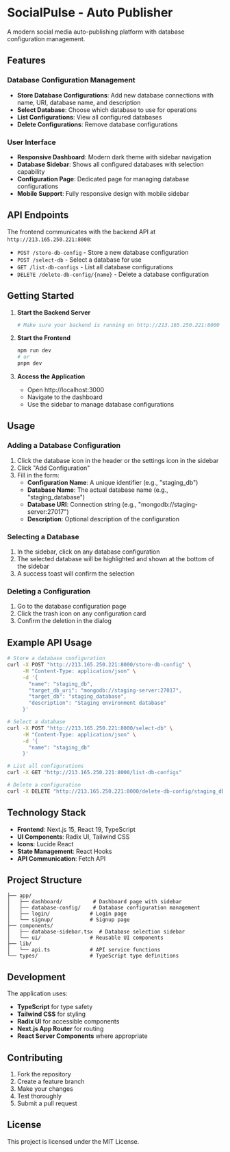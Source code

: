 # SocialPulse - Auto Publisher

A modern social media auto-publishing platform with database configuration management.

## Features

### Database Configuration Management
- **Store Database Configurations**: Add new database connections with name, URI, database name, and description
- **Select Database**: Choose which database to use for operations
- **List Configurations**: View all configured databases
- **Delete Configurations**: Remove database configurations

### User Interface
- **Responsive Dashboard**: Modern dark theme with sidebar navigation
- **Database Sidebar**: Shows all configured databases with selection capability
- **Configuration Page**: Dedicated page for managing database configurations
- **Mobile Support**: Fully responsive design with mobile sidebar

## API Endpoints

The frontend communicates with the backend API at `http://213.165.250.221:8000`:

- `POST /store-db-config` - Store a new database configuration
- `POST /select-db` - Select a database for use
- `GET /list-db-configs` - List all database configurations
- `DELETE /delete-db-config/{name}` - Delete a database configuration

## Getting Started

1. **Start the Backend Server**
   ```bash
   # Make sure your backend is running on http://213.165.250.221:8000
   ```

2. **Start the Frontend**
   ```bash
   npm run dev
   # or
   pnpm dev
   ```

3. **Access the Application**
   - Open http://localhost:3000
   - Navigate to the dashboard
   - Use the sidebar to manage database configurations

## Usage

### Adding a Database Configuration
1. Click the database icon in the header or the settings icon in the sidebar
2. Click "Add Configuration"
3. Fill in the form:
   - **Configuration Name**: A unique identifier (e.g., "staging_db")
   - **Database Name**: The actual database name (e.g., "staging_database")
   - **Database URI**: Connection string (e.g., "mongodb://staging-server:27017")
   - **Description**: Optional description of the configuration

### Selecting a Database
1. In the sidebar, click on any database configuration
2. The selected database will be highlighted and shown at the bottom of the sidebar
3. A success toast will confirm the selection

### Deleting a Configuration
1. Go to the database configuration page
2. Click the trash icon on any configuration card
3. Confirm the deletion in the dialog

## Example API Usage

```bash
# Store a database configuration
curl -X POST "http://213.165.250.221:8000/store-db-config" \
     -H "Content-Type: application/json" \
     -d '{
       "name": "staging_db",
       "target_db_uri": "mongodb://staging-server:27017",
       "target_db": "staging_database",
       "description": "Staging environment database"
     }'

# Select a database
curl -X POST "http://213.165.250.221:8000/select-db" \
     -H "Content-Type: application/json" \
     -d '{
       "name": "staging_db"
     }'

# List all configurations
curl -X GET "http://213.165.250.221:8000/list-db-configs"

# Delete a configuration
curl -X DELETE "http://213.165.250.221:8000/delete-db-config/staging_db"
```

## Technology Stack

- **Frontend**: Next.js 15, React 19, TypeScript
- **UI Components**: Radix UI, Tailwind CSS
- **Icons**: Lucide React
- **State Management**: React Hooks
- **API Communication**: Fetch API

## Project Structure

```
├── app/
│   ├── dashboard/          # Dashboard page with sidebar
│   ├── database-config/    # Database configuration management
│   ├── login/             # Login page
│   └── signup/            # Signup page
├── components/
│   ├── database-sidebar.tsx  # Database selection sidebar
│   └── ui/                # Reusable UI components
├── lib/
│   └── api.ts             # API service functions
└── types/                 # TypeScript type definitions
```

## Development

The application uses:
- **TypeScript** for type safety
- **Tailwind CSS** for styling
- **Radix UI** for accessible components
- **Next.js App Router** for routing
- **React Server Components** where appropriate

## Contributing

1. Fork the repository
2. Create a feature branch
3. Make your changes
4. Test thoroughly
5. Submit a pull request

## License

This project is licensed under the MIT License. 